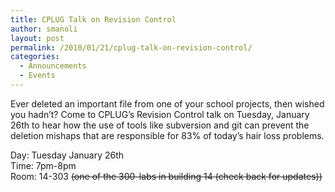 ```yaml
---
title: CPLUG Talk on Revision Control
author: smanoli
layout: post
permalink: /2010/01/21/cplug-talk-on-revision-control/
categories:
  - Announcements
  - Events
---
```

Ever deleted an important file from one of your school projects, then wished you hadn&#8217;t? Come to CPLUG&#8217;s Revision Control talk on Tuesday, January 26th to hear how the use of tools like subversion and git can prevent the deletion mishaps that are responsible for 83% of today&#8217;s hair loss problems.

Day: Tuesday January 26th  
Time: 7pm-8pm  
Room: 14-303 <span style="text-decoration: line-through;">(one of the 300-labs in building 14 (check back for updates))</span>